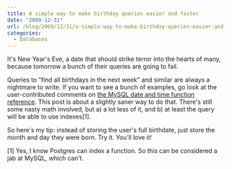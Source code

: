 ```yaml
---
title: A simple way to make birthday queries easier and faster
date: "2009-12-31"
url: /blog/2009/12/31/a-simple-way-to-make-birthday-queries-easier-and-faster/
categories:
  - Databases
---
```

It's New Year's Eve, a date that should strike terror into the hearts of many, because tomorrow a bunch of their queries are going to fail.

Queries to "find all birthdays in the next week" and similar are always a nightmare to write. If you want to see a bunch of examples, go look at the user-contributed comments on [the MySQL date and time function reference](http://dev.mysql.com/doc/refman/5.1/en/date-and-time-functions.html). This post is about a slightly saner way to do that. There's still some nasty math involved, but a) a lot less of it, and b) at least the query will be able to use indexes[1].

So here's my tip: instead of storing the user's full birthdate, just store the month and day they were born. Try it. You'll love it!

[1] Yes, I know Postgres can index a function. So this can be considered a jab at MySQL, which can't.


